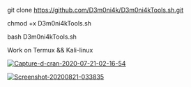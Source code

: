 git clone https://github.com/D3m0ni4k/D3m0ni4kTools.sh.git

chmod +x D3m0ni4kTools.sh

bash D3m0ni4kTools.sh

Work on Termux && Kali-linux

<a href='https://postimg.cc/Z9wYLrJW' target='_blank'><img src='https://i.postimg.cc/Z9wYLrJW/Capture-d-cran-2020-07-21-02-16-54.png' border='0' alt='Capture-d-cran-2020-07-21-02-16-54'/></a>

<a href='https://postimg.cc/yJfTFr52' target='_blank'><img src='https://i.postimg.cc/Ss4tbBGQ/Screenshot-20200821-033835.jpg' border='0' alt='Screenshot-20200821-033835'/></a>
